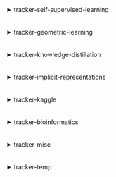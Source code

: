 
<details>
<summary>tracker-self-supervised-learning</summary>
<br>

| Repository Name                                                                         |
|:----------------------------------------------------------------------------------------|
| [dino](https://github.com/SauravMaheshkar/dino)                                         |
| [Self-Supervised-Learning](https://github.com/SauravMaheshkar/Self-Supervised-Learning) |
| [SSL-Graphs](https://github.com/SauravMaheshkar/SSL-Graphs)                             |

</details>
<br>
<br>

<details>
<summary>tracker-geometric-learning</summary>
<br>

| Repository Name                                                                         |
|:----------------------------------------------------------------------------------------|
| [cwn](https://github.com/SauravMaheshkar/cwn)                                           |
| [egnn](https://github.com/SauravMaheshkar/egnn)                                         |
| [gnn-lspe](https://github.com/SauravMaheshkar/gnn-lspe)                                 |
| [GraphMLP-Flax](https://github.com/SauravMaheshkar/GraphMLP-Flax)                       |
| [NBFNet](https://github.com/SauravMaheshkar/NBFNet)                                     |
| [Representative-Selection](https://github.com/SauravMaheshkar/Representative-Selection) |
| [SSL-Graphs](https://github.com/SauravMaheshkar/SSL-Graphs)                             |

</details>
<br>
<br>

<details>
<summary>tracker-knowledge-distillation</summary>
<br>

| Repository Name                                                                     |
|:------------------------------------------------------------------------------------|
| [FNet-Flax](https://github.com/SauravMaheshkar/FNet-Flax)                           |
| [gMLP](https://github.com/SauravMaheshkar/gMLP)                                     |
| [Knowledge-Distillation](https://github.com/SauravMaheshkar/Knowledge-Distillation) |
| [MLP-Mixer](https://github.com/SauravMaheshkar/MLP-Mixer)                           |
| [ResMLP-Flax](https://github.com/SauravMaheshkar/ResMLP-Flax)                       |

</details>
<br>
<br>

<details>
<summary>tracker-implicit-representations</summary>
<br>

| Repository Name                                 |
|:------------------------------------------------|
| [NeRF](https://github.com/SauravMaheshkar/NeRF) |

</details>
<br>
<br>

<details>
<summary>tracker-kaggle</summary>
<br>

| Repository Name                                                                                 |
|:------------------------------------------------------------------------------------------------|
| [ai4code](https://github.com/SauravMaheshkar/ai4code)                                           |
| [chaii-Hindi-Tamil-QA](https://github.com/SauravMaheshkar/chaii-Hindi-Tamil-QA)                 |
| [CommonLit-Readibility](https://github.com/SauravMaheshkar/CommonLit-Readibility)               |
| [Feedback-Effective-Arguments](https://github.com/SauravMaheshkar/Feedback-Effective-Arguments) |
| [HuBMAP-HPA](https://github.com/SauravMaheshkar/HuBMAP-HPA)                                     |
| [paww](https://github.com/SauravMaheshkar/paww)                                                 |
| [RSNA-MICCAI](https://github.com/SauravMaheshkar/RSNA-MICCAI)                                   |
| [UWMGI](https://github.com/SauravMaheshkar/UWMGI)                                               |

</details>
<br>
<br>

<details>
<summary>tracker-bioinformatics</summary>
<br>

| Repository Name                                                                         |
|:----------------------------------------------------------------------------------------|
| [FNet-Flax](https://github.com/SauravMaheshkar/FNet-Flax)                               |
| [gMLP](https://github.com/SauravMaheshkar/gMLP)                                         |
| [MLP-Mixer](https://github.com/SauravMaheshkar/MLP-Mixer)                               |
| [Radiology-Classification](https://github.com/SauravMaheshkar/Radiology-Classification) |
| [ResMLP-Flax](https://github.com/SauravMaheshkar/ResMLP-Flax)                           |

</details>
<br>
<br>

<details>
<summary>tracker-misc</summary>
<br>

| Repository Name                                                                                                                         |
|:----------------------------------------------------------------------------------------------------------------------------------------|
| [Art-Integration](https://github.com/SauravMaheshkar/Art-Integration)                                                                   |
| [Auto-Completion-using-N-Gram-Models](https://github.com/SauravMaheshkar/Auto-Completion-using-N-Gram-Models)                           |
| [binary-exploitation-template](https://github.com/SauravMaheshkar/binary-exploitation-template)                                         |
| [Compressed-DNNs-Forget](https://github.com/SauravMaheshkar/Compressed-DNNs-Forget)                                                     |
| [CoxPH-Model-for-Primary-Biliary-Cirrhosis](https://github.com/SauravMaheshkar/CoxPH-Model-for-Primary-Biliary-Cirrhosis)               |
| [Cross-Matching-Methods-for-Astronomical-Catalogs](https://github.com/SauravMaheshkar/Cross-Matching-Methods-for-Astronomical-Catalogs) |
| [dotfiles](https://github.com/SauravMaheshkar/dotfiles)                                                                                 |
| [flax-package-template](https://github.com/SauravMaheshkar/flax-package-template)                                                       |
| [Hot-Dog-Not-Hot-Dog](https://github.com/SauravMaheshkar/Hot-Dog-Not-Hot-Dog)                                                           |
| [infographics](https://github.com/SauravMaheshkar/infographics)                                                                         |
| [Lane-Detection-PyTorch](https://github.com/SauravMaheshkar/Lane-Detection-PyTorch)                                                     |
| [meta-pretraining](https://github.com/SauravMaheshkar/meta-pretraining)                                                                 |
| [Normalization-Analysis](https://github.com/SauravMaheshkar/Normalization-Analysis)                                                     |
| [Personal-Notes](https://github.com/SauravMaheshkar/Personal-Notes)                                                                     |
| [python-template](https://github.com/SauravMaheshkar/python-template)                                                                   |
| [RayTracing](https://github.com/SauravMaheshkar/RayTracing)                                                                             |
| [repos-tracker](https://github.com/SauravMaheshkar/repos-tracker)                                                                       |
| [Representative-Selection](https://github.com/SauravMaheshkar/Representative-Selection)                                                 |
| [rtdl](https://github.com/SauravMaheshkar/rtdl)                                                                                         |
| [SauravMaheshkar](https://github.com/SauravMaheshkar/SauravMaheshkar)                                                                   |
| [sauravmaheshkar.github.io](https://github.com/SauravMaheshkar/sauravmaheshkar.github.io)                                               |
| [X-Ray-Image-Classification](https://github.com/SauravMaheshkar/X-Ray-Image-Classification)                                             |

</details>
<br>
<br>

<details>
<summary>tracker-temp</summary>
<br>

| Repository Name                                                                                   |
|:--------------------------------------------------------------------------------------------------|
| [Accelerator-wandb-Tensorboard](https://github.com/SauravMaheshkar/Accelerator-wandb-Tensorboard) |
| [examples](https://github.com/SauravMaheshkar/examples)                                           |
| [geoopt](https://github.com/SauravMaheshkar/geoopt)                                               |
| [Initialization](https://github.com/SauravMaheshkar/Initialization)                               |
| [jaxopt](https://github.com/SauravMaheshkar/jaxopt)                                               |
| [pytorch_geometric](https://github.com/SauravMaheshkar/pytorch_geometric)                         |
| [t5x](https://github.com/SauravMaheshkar/t5x)                                                     |
| [trax](https://github.com/SauravMaheshkar/trax)                                                   |
| [visu3d](https://github.com/SauravMaheshkar/visu3d)                                               |

</details>
<br>
<br>
